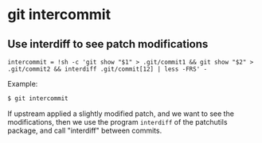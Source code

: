 # git intercommit

## Use interdiff to see patch modifications

```gitconfig
intercommit = !sh -c 'git show "$1" > .git/commit1 && git show "$2" > .git/commit2 && interdiff .git/commit[12] | less -FRS' -
```

Example:

```sh
$ git intercommit
```

If upstream applied a slightly modified patch, and we want to see the
modifications, then we use the program `interdiff` of the patchutils package,
and call "interdiff" between commits.
